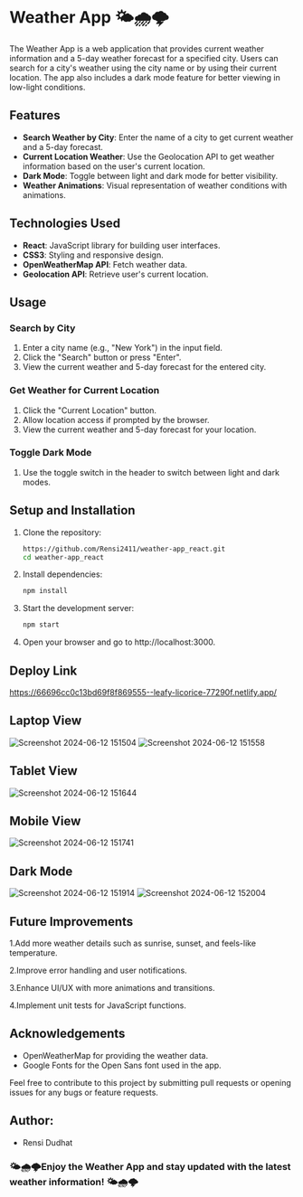# Weather App 🌤️🌧️🌩️

The Weather App is a web application that provides current weather information and a 5-day weather forecast for a specified city. Users can search for a city's weather using the city name or by using their current location. The app also includes a dark mode feature for better viewing in low-light conditions.

## Features

- **Search Weather by City**: Enter the name of a city to get current weather and a 5-day forecast.
- **Current Location Weather**: Use the Geolocation API to get weather information based on the user's current location.
- **Dark Mode**: Toggle between light and dark mode for better visibility.
- **Weather Animations**: Visual representation of weather conditions with animations.

## Technologies Used

- **React**: JavaScript library for building user interfaces.
- **CSS3**: Styling and responsive design.
- **OpenWeatherMap API**: Fetch weather data.
- **Geolocation API**: Retrieve user's current location.

## Usage

### Search by City

1. Enter a city name (e.g., "New York") in the input field.
2. Click the "Search" button or press "Enter".
3. View the current weather and 5-day forecast for the entered city.

### Get Weather for Current Location

1. Click the "Current Location" button.
2. Allow location access if prompted by the browser.
3. View the current weather and 5-day forecast for your location.

### Toggle Dark Mode

1. Use the toggle switch in the header to switch between light and dark modes.

## Setup and Installation

1. Clone the repository:
   ```bash
   https://github.com/Rensi2411/weather-app_react.git
   cd weather-app_react

2. Install dependencies:
   ```bash
   npm install

3. Start the development server:
   ```bash
   npm start

4. Open your browser and go to http://localhost:3000.

## Deploy Link
https://66696cc0c13bd69f8f869555--leafy-licorice-77290f.netlify.app/

## Laptop View
![Screenshot 2024-06-12 151504](https://github.com/Rensi2411/weather-app_react/assets/131978061/ceeaaaed-c404-4568-99dc-a9adc828d922)
![Screenshot 2024-06-12 151558](https://github.com/Rensi2411/weather-app_react/assets/131978061/d893e641-12bf-4a26-a7e5-1791e4b44ab2)

## Tablet View
![Screenshot 2024-06-12 151644](https://github.com/Rensi2411/weather-app_react/assets/131978061/8c228e4a-2e9d-4eb0-9860-25b5dda95d26)

## Mobile View
![Screenshot 2024-06-12 151741](https://github.com/Rensi2411/weather-app_react/assets/131978061/fc5ace50-cd03-48d5-849f-12d8e35b227b)

## Dark Mode
![Screenshot 2024-06-12 151914](https://github.com/Rensi2411/weather-app_react/assets/131978061/cff4dadb-1972-4601-bd78-82cffc933bbe)
![Screenshot 2024-06-12 152004](https://github.com/Rensi2411/weather-app_react/assets/131978061/26c47dbe-d363-459e-ad55-9dddae426884)


## Future Improvements

1.Add more weather details such as sunrise, sunset, and feels-like temperature.

2.Improve error handling and user notifications.

3.Enhance UI/UX with more animations and transitions.

4.Implement unit tests for JavaScript functions.

## Acknowledgements
- OpenWeatherMap for providing the weather data.
- Google Fonts for the Open Sans font used in the app.

Feel free to contribute to this project by submitting pull requests or opening issues for any bugs or feature requests.

## Author:
- Rensi Dudhat

### 🌤️🌧🌩️Enjoy the Weather App and stay updated with the latest weather information! 🌤️🌧🌩️
